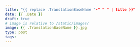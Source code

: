 ```yaml
---
title: "{{ replace .TranslationBaseName "-" " " | title }}"
date: {{ .Date }}
draft: true
# image is relative to /static/images/
image: {{ .TranslationBaseName }}.jpg
type: post
tags:
---
```


